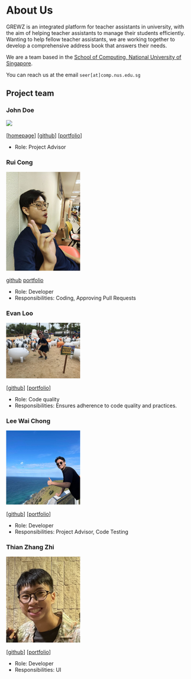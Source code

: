 

# About Us

GREWZ is an integrated platform for teacher assistants in university, with the aim of helping teacher assistants to manage their students efficiently. 
Wanting to help fellow teacher assistants, we are working together to develop a comprehensive address book that answers their needs.

We are a team based in the [School of Computing, National University of Singapore](http://www.comp.nus.edu.sg).

You can reach us at the email `seer[at]comp.nus.edu.sg`

## Project team

### John Doe

<img src="images/johndoe.png" width="200px">

[[homepage](http://www.comp.nus.edu.sg/~damithch)]
[[github](https://github.com/johndoe)]
[[portfolio](team/johndoe.md)]

* Role: Project Advisor

### Rui Cong

<img src="images/ruicong.png" width="200px">

[github](http://github.com/thamruicong) [portfolio](team/ruicong.md)

* Role: Developer
* Responsibilities: Coding, Approving Pull Requests

### Evan Loo

<img src="images/evanloo.png" width="200px">

[[github](http://github.com/evande1)] [[portfolio](team/evande1.md)]

* Role: Code quality
* Responsibilities: Ensures adherence to code quality and practices.

### Lee Wai Chong

<img src="team/waichong.png" width="200px">

[[github](https://github.com/Whysochong)]
[[portfolio](team/waichong.md)]

* Role: Developer
* Responsibilities: Project Advisor, Code Testing

### Thian Zhang Zhi

<img src="images/zhangzhi.png" width="200px">

[[github](http://github.com/johndoe)]
[[portfolio](team/johndoe.md)]

* Role: Developer
* Responsibilities: UI
